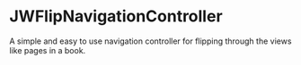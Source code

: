 JWFlipNavigationController
==========================

A simple and easy to use navigation controller for flipping through the views like pages in a book.
